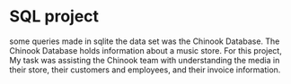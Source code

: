 # SQL project
 some queries made in sqlite
the data set was the Chinook Database. The Chinook Database holds information about a music store. For this project, My task was assisting the Chinook team with understanding the media in their store, their customers and employees, and their invoice information.

